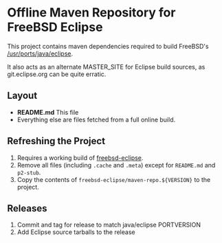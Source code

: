 # Offline Maven Repository for FreeBSD Eclipse

This project contains maven dependencies required to build
FreeBSD's [/usr/ports/java/eclipse](https://svnweb.freebsd.org/ports/head/java/eclipse/).

It also acts as an alternate MASTER_SITE for Eclipse build
sources, as git.eclipse.org can be quite erratic.

## Layout

* **README.md** This file
* Everything else are files fetched from a full online build.

## Refreshing the Project

1. Requires a working build of
[freebsd-eclipse](https://github.com/daemonblade/freebsd-eclipse).
1. Remove all files (including `.cache` and `.meta`) except for
`README.md` and `p2-stub`.
1. Copy the contents of `freebsd-eclipse/maven-repo.${VERSION}`
to the project.

## Releases

1. Commit and tag for release to match java/eclipse PORTVERSION
1. Add Eclipse source tarballs to the release
